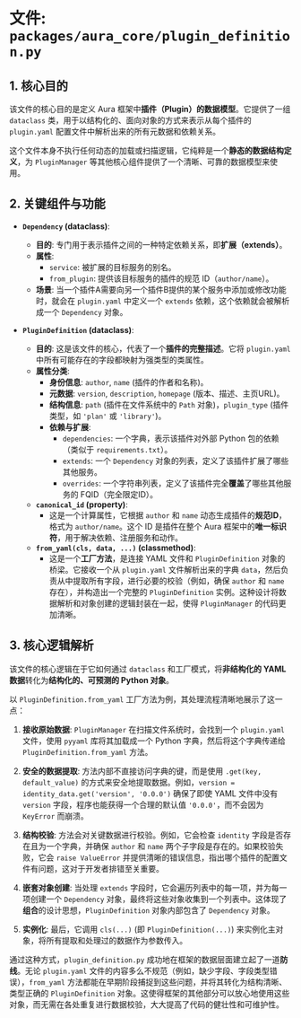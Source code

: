 # 文件: `packages/aura_core/plugin_definition.py`

## 1. 核心目的

该文件的核心目的是定义 Aura 框架中**插件（Plugin）的数据模型**。它提供了一组 `dataclass` 类，用于以结构化的、面向对象的方式来表示从每个插件的 `plugin.yaml` 配置文件中解析出来的所有元数据和依赖关系。

这个文件本身不执行任何动态的加载或扫描逻辑，它纯粹是一个**静态的数据结构定义**，为 `PluginManager` 等其他核心组件提供了一个清晰、可靠的数据模型来使用。

## 2. 关键组件与功能

*   **`Dependency` (dataclass)**:
    *   **目的**: 专门用于表示插件之间的一种特定依赖关系，即**扩展（extends）**。
    *   **属性**:
        *   `service`: 被扩展的目标服务的别名。
        *   `from_plugin`: 提供该目标服务的插件的规范 ID（`author/name`）。
    *   **场景**: 当一个插件A需要向另一个插件B提供的某个服务中添加或修改功能时，就会在 `plugin.yaml` 中定义一个 `extends` 依赖，这个依赖就会被解析成一个 `Dependency` 对象。

*   **`PluginDefinition` (dataclass)**:
    *   **目的**: 这是该文件的核心，代表了一个**插件的完整描述**。它将 `plugin.yaml` 中所有可能存在的字段都映射为强类型的类属性。
    *   **属性分类**:
        *   **身份信息**: `author`, `name` (插件的作者和名称)。
        *   **元数据**: `version`, `description`, `homepage` (版本、描述、主页URL)。
        *   **结构信息**: `path` (插件在文件系统中的 `Path` 对象)，`plugin_type` (插件类型，如 `'plan'` 或 `'library'`)。
        *   **依赖与扩展**:
            *   `dependencies`: 一个字典，表示该插件对外部 Python 包的依赖（类似于 `requirements.txt`）。
            *   `extends`: 一个 `Dependency` 对象的列表，定义了该插件扩展了哪些其他服务。
            *   `overrides`: 一个字符串列表，定义了该插件完全**覆盖**了哪些其他服务的 FQID（完全限定ID）。
    *   **`canonical_id` (property)**:
        *   这是一个计算属性，它根据 `author` 和 `name` 动态生成插件的**规范ID**，格式为 `author/name`。这个 ID 是插件在整个 Aura 框架中的**唯一标识符**，用于解决依赖、注册服务和动作。
    *   **`from_yaml(cls, data, ...)` (classmethod)**:
        *   这是一个**工厂方法**，是连接 YAML 文件和 `PluginDefinition` 对象的桥梁。它接收一个从 `plugin.yaml` 文件解析出来的字典 `data`，然后负责从中提取所有字段，进行必要的校验（例如，确保 `author` 和 `name` 存在），并构造出一个完整的 `PluginDefinition` 实例。这种设计将数据解析和对象创建的逻辑封装在一起，使得 `PluginManager` 的代码更加清晰。

## 3. 核心逻辑解析

该文件的核心逻辑在于它如何通过 `dataclass` 和工厂模式，将**非结构化的 YAML 数据**转化为**结构化的、可预测的 Python 对象**。

以 `PluginDefinition.from_yaml` 工厂方法为例，其处理流程清晰地展示了这一点：

1.  **接收原始数据**: `PluginManager` 在扫描文件系统时，会找到一个 `plugin.yaml` 文件，使用 `pyyaml` 库将其加载成一个 Python 字典，然后将这个字典传递给 `PluginDefinition.from_yaml` 方法。

2.  **安全的数据提取**: 方法内部不直接访问字典的键，而是使用 `.get(key, default_value)` 的方式来安全地提取数据。例如，`version = identity_data.get('version', '0.0.0')` 确保了即使 YAML 文件中没有 `version` 字段，程序也能获得一个合理的默认值 `'0.0.0'`，而不会因为 `KeyError` 而崩溃。

3.  **结构校验**: 方法会对关键数据进行校验。例如，它会检查 `identity` 字段是否存在且为一个字典，并确保 `author` 和 `name` 两个子字段是存在的。如果校验失败，它会 `raise ValueError` 并提供清晰的错误信息，指出哪个插件的配置文件有问题，这对于开发者排错至关重要。

4.  **嵌套对象创建**: 当处理 `extends` 字段时，它会遍历列表中的每一项，并为每一项创建一个 `Dependency` 对象，最终将这些对象收集到一个列表中。这体现了**组合**的设计思想，`PluginDefinition` 对象内部包含了 `Dependency` 对象。

5.  **实例化**: 最后，它调用 `cls(...)` (即 `PluginDefinition(...)`) 来实例化主对象，将所有提取和处理过的数据作为参数传入。

通过这种方式，`plugin_definition.py` 成功地在框架的数据层面建立起了一道**防线**。无论 `plugin.yaml` 文件的内容多么不规范（例如，缺少字段、字段类型错误），`from_yaml` 方法都能在早期阶段捕捉到这些问题，并将其转化为结构清晰、类型正确的 `PluginDefinition` 对象。这使得框架的其他部分可以放心地使用这些对象，而无需在各处重复进行数据校验，大大提高了代码的健壮性和可维护性。